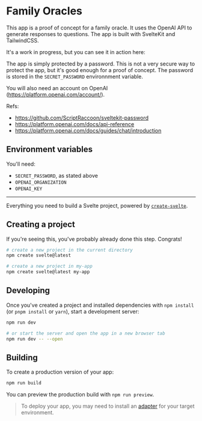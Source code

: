 # Family Oracles

This app is a proof of concept for a family oracle. It uses the OpenAI API to generate responses to questions. The app is built with SvelteKit and TailwindCSS.

It's a work in progress, but you can see it in action here: <TODO>

The app is simply protected by a password. This is not a very secure way to protect the app, but it's good enough for a proof of concept. The password is stored in the `SECRET_PASSWORD` environnment variable.

You will also need an account on OpenAI (https://platform.openai.com/account/).

Refs:

- https://github.com/ScriptRaccoon/sveltekit-password
- https://platform.openai.com/docs/api-reference
- https://platform.openai.com/docs/guides/chat/introduction

## Environment variables

You'll need:

- `SECRET_PASSWORD`, as stated above
- `OPENAI_ORGANIZATION`
- `OPENAI_KEY`

---

Everything you need to build a Svelte project, powered by [`create-svelte`](https://github.com/sveltejs/kit/tree/master/packages/create-svelte).

## Creating a project

If you're seeing this, you've probably already done this step. Congrats!

```bash
# create a new project in the current directory
npm create svelte@latest

# create a new project in my-app
npm create svelte@latest my-app
```

## Developing

Once you've created a project and installed dependencies with `npm install` (or `pnpm install` or `yarn`), start a development server:

```bash
npm run dev

# or start the server and open the app in a new browser tab
npm run dev -- --open
```

## Building

To create a production version of your app:

```bash
npm run build
```

You can preview the production build with `npm run preview`.

> To deploy your app, you may need to install an [adapter](https://kit.svelte.dev/docs/adapters) for your target environment.
